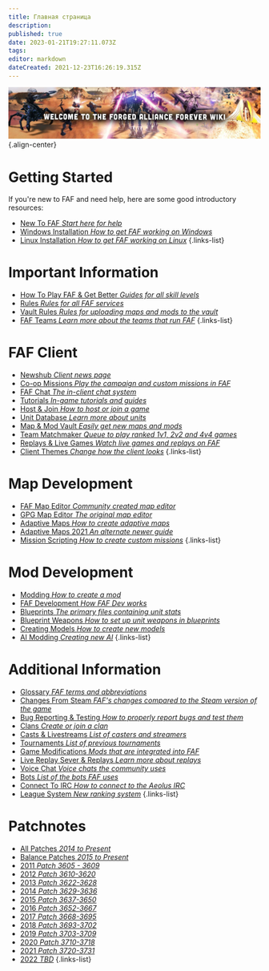 ```yaml
---
title: Главная страница
description: 
published: true
date: 2023-01-21T19:27:11.073Z
tags: 
editor: markdown
dateCreated: 2021-12-23T16:26:19.315Z
---
```


![wiki-banner.jpg](/wiki-banner.jpg){.align-center}

# Getting Started
If you're new to FAF and need help, here are some good introductory resources:

- [New To FAF *Start here for help*](https://wiki.faforever.com/ru/New-To-FAF)
- [Windows Installation *How to get FAF working on Windows*](https://wiki.faforever.com/ru/Windows-Install)
- [Linux Installation *How to get FAF working on Linux*](https://wiki.faforever.com/ru/Linux-Install)
{.links-list}


# Important Information

- [How To Play FAF & Get Better *Guides for all skill levels*](https://wiki.faforever.com/ru/Learning-SupCom)
- [Rules *Rules for all FAF services*](https://wiki.faforever.com/ru/FAF-Rules)
- [Vault Rules *Rules for uploading maps and mods to the vault*](https://wiki.faforever.com/ru/Vault-Rules)
- [FAF Teams *Learn more about the teams that run FAF*](https://wiki.faforever.com/ru/FAF-Teams)
{.links-list}

# FAF Client

- [Newshub *Client news page*](https://wiki.faforever.com/ru/NewsHub)
- [Co-op Missions *Play the campaign and custom missions in FAF*](https://wiki.faforever.com/ru/Coop-Missions)
- [FAF Chat *The in-client chat system*](https://wiki.faforever.com/ru/FAF-chat)
- [Tutorials *In-game tutorials and guides*](https://wiki.faforever.com/ru/Tutorials)
- [Host & Join *How to host or join a game*](https://wiki.faforever.com/ru/Host-and-join-games)
- [Unit Database *Learn more about units*](https://wiki.faforever.com/ru/Unit-Database)
- [Map & Mod Vault *Easily get new maps and mods*](https://wiki.faforever.com/ru/Map-&-Mod-Vault)
- [Team Matchmaker *Queue to play ranked 1v1, 2v2 and 4v4 games*](https://wiki.faforever.com/ru/tmm)
- [Replays & Live Games *Watch live games and replays on FAF*](https://wiki.faforever.com/ru/Replays-&-Live-Games)
- [Client Themes *Change how the client looks*](https://wiki.faforever.com/ru/Theming)
{.links-list}


# Map Development

- [FAF Map Editor *Community created map editor*](https://wiki.faforever.com/ru/FA-Forever-Map-Editor)
- [GPG Map Editor *The original map editor*](https://wiki.faforever.com/ru/GPG-Map-Editor)
- [Adaptive Maps *How to create adaptive maps*](https://wiki.faforever.com/ru/Adaptive-Maps)
- [Adaptive Maps 2021 *An alternate newer guide*](https://wiki.faforever.com/ru/map-development/Adaptive-Mapping-2021)
- [Mission Scripting *How to create custom missions*](https://wiki.faforever.com/ru/Mission-Scripting)
{.links-list}


# Mod Development

- [Modding *How to create a mod*](https://wiki.faforever.com/ru/Modding)
- [FAF Development *How FAF Dev works*](https://wiki.faforever.com/ru/FAF-Development)
- [Blueprints *The primary files containing unit stats*](https://wiki.faforever.com/ru/Blueprints)
- [Blueprint Weapons *How to set up unit weapons in blueprints*](https://wiki.faforever.com/ru/Blueprints/Weapon)
- [Creating Models *How to create new models*](https://wiki.faforever.com/ru/Creating-models)
- [AI Modding *Creating new AI*](https://wiki.faforever.com/ru/AI-Modding)
{.links-list}

# Additional Information

- [Glossary *FAF terms and abbreviations*](https://wiki.faforever.com/ru/Glossary)
- [Changes From Steam *FAF's changes compared to the Steam version of the game*](https://wiki.faforever.com/ru/Changes-from-steam)
- [Bug Reporting & Testing *How to properly report bugs and test them*](https://wiki.faforever.com/ru/Bug-Reporting-and-Testing)
- [Clans *Create or join a clan*](https://wiki.faforever.com/ru/Clans)
- [Casts & Livestreams *List of casters and streamers*](https://wiki.faforever.com/ru/Casts&Livestreams)
- [Tournaments *List of previous tournaments*](https://wiki.faforever.com/ru/Tournaments)
- [Game Modifications *Mods that are integrated into FAF*](https://wiki.faforever.com/ru/Game-Modifications-(Mods))
- [Live Replay Sever & Replays *Learn more about replays*](https://wiki.faforever.com/ru/LiveReplay-server-and-replays)
- [Voice Chat *Voice chats the community uses*](https://wiki.faforever.com/ru/Voicechat-(Discord))
- [Bots *List of the bots FAF uses*](https://wiki.faforever.com/ru/Bots)
- [Connect To IRC *How to connect to the Aeolus IRC*](https://wiki.faforever.com/ru/Chat-IRC-server)
- [League System *New ranking system*](https://wiki.faforever.com/ru/league-system)
{.links-list}

# Patchnotes

- [All Patches *2014 to Present*](https://github.com/FAForever/fa/releases)
- [Balance Patches *2015 to Present*](http://patchnotes.faforever.com/)
- [2011 *Patch 3605 - 3609*](https://wiki.faforever.com/ru/patches/Game-&-Balance-Patchnotes-2011)
- [2012 *Patch 3610-3620*](https://wiki.faforever.com/ru/patches/Game-&-Balance-Patchnotes-2012)
- [2013 *Patch 3622-3628*](https://wiki.faforever.com/ru/patches/Game-&-Balance-Patchnotes-2013)
- [2014 *Patch 3629-3636*](https://wiki.faforever.com/ru/patches/Game-&-Balance-Patchnotes-2014)
- [2015 *Patch 3637-3650*](https://wiki.faforever.com/ru/patches/Game-&-Balance-Patchnotes-2015)
- [2016 *Patch 3652-3667*](https://wiki.faforever.com/ru/patches/Game-&-Balance-Patchnotes-2016)
- [2017 *Patch 3668-3695*](https://wiki.faforever.com/ru/patches/Game-&-Balance-Patchnotes-2017)
- [2018 *Patch 3693-3702*](https://wiki.faforever.com/ru/patches/Game-&-Balance-Patchnotes-2018)
- [2019 *Patch 3703-3709*](https://wiki.faforever.com/ru/patches/Game-&-Balance-Patchnotes-2019)
- [2020 *Patch 3710-3718*](https://wiki.faforever.com/ru/patches/Game-&-Balance-Patchnotes-2020)
- [2021 *Patch 3720-3731*](https://wiki.faforever.com/ru/patches/Game-&-Balance-Patchnotes-2021)
- [2022 *TBD*](https://wiki.faforever.com/ru/patches/Game-&-Balance-Patchnotes-2022)
{.links-list}